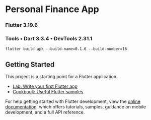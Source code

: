 # Personal Finance App

### Flutter 3.19.6
### Tools • Dart 3.3.4 • DevTools 2.31.1
```command
flutter build apk --build-name=0.1.6 --build-number=16
```

## Getting Started
This project is a starting point for a Flutter application.
- [Lab: Write your first Flutter app](https://docs.flutter.dev/get-started/codelab)
- [Cookbook: Useful Flutter samples](https://docs.flutter.dev/cookbook)

For help getting started with Flutter development, view the
[online documentation](https://docs.flutter.dev/), which offers tutorials,
samples, guidance on mobile development, and a full API reference.

